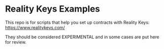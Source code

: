 Reality Keys Examples
====================

This repo is for scripts that help you set up contracts with Reality Keys:
https://www.realitykeys.com/

They should be considered EXPERIMENTAL and in some cases are put here for review.
